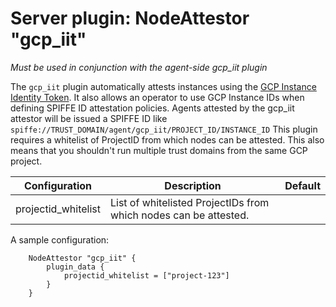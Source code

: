 # Server plugin: NodeAttestor "gcp_iit"

*Must be used in conjunction with the agent-side gcp_iit plugin*

The `gcp_iit` plugin automatically attests instances using the [GCP Instance Identity Token](https://cloud.google.com/compute/docs/instances/verifying-instance-identity). It also allows an operator to use GCP Instance IDs when defining SPIFFE ID attestation policies.
Agents attested by the gcp_iit attestor will be issued a SPIFFE ID like `spiffe://TRUST_DOMAIN/agent/gcp_iit/PROJECT_ID/INSTANCE_ID`
This plugin requires a whitelist of ProjectID from which nodes can be attested. This also means that you shouldn't run multiple trust domains from the same GCP project.

| Configuration           | Description                                                                                        | Default                                    |
|-------------------------|----------------------------------------------------------------------------------------------------|--------------------------------------------|
| projectid_whitelist     | List of whitelisted ProjectIDs from which nodes can be attested.  |         |

A sample configuration:

```
    NodeAttestor "gcp_iit" {
        plugin_data {
            projectid_whitelist = ["project-123"]
        }
    }
```
